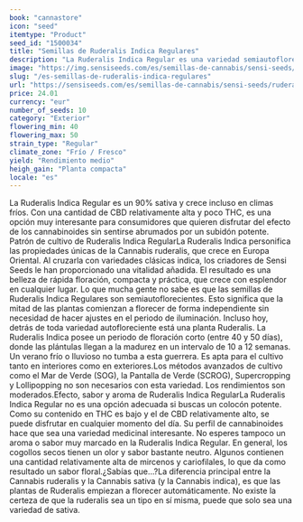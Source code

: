 ```yaml
---
book: "cannastore"
icon: "seed"
itemtype: "Product"
seed_id: "1500034"
title: "Semillas de Ruderalis Indica Regulares"
description: "La Ruderalis Indica Regular es una variedad semiautofloreciente con más CBD que THC. El frío o la lluvia no pueden con ella."
image: "https://img.sensiseeds.com/es/semillas-de-cannabis/sensi-seeds/ruderalis-indica-image.png"
slug: "/es-semillas-de-ruderalis-indica-regulares"
url: "https://sensiseeds.com/es/semillas-de-cannabis/sensi-seeds/ruderalis-indica?a_aid=cannastore"
price: 24.01
currency: "eur"
number_of_seeds: 10
category: "Exterior"
flowering_min: 40
flowering_max: 50
strain_type: "Regular"
climate_zone: "Frío / Fresco"
yield: "Rendimiento medio"
heigh_gain: "Planta compacta"
locale: "es"
---
```

La Ruderalis Indica Regular es un 90% sativa y crece incluso en climas fríos. Con una cantidad de CBD relativamente alta y poco THC, es una opción muy interesante para consumidores que quieren disfrutar del efecto de los cannabinoides sin sentirse abrumados por un subidón potente. Patrón de cultivo de Ruderalis Indica RegularLa Ruderalis Indica personifica las propiedades únicas de la Cannabis ruderalis, que crece en Europa Oriental. Al cruzarla con variedades clásicas indica, los criadores de Sensi Seeds le han proporcionado una vitalidad añadida. El resultado es una belleza de rápida floración, compacta y práctica, que crece con esplendor en cualquier lugar. Lo que mucha gente no sabe es que las semillas de Ruderalis Indica Regulares son semiautoflorecientes. Esto significa que la mitad de las plantas comienzan a florecer de forma independiente sin necesidad de hacer ajustes en el periodo de iluminación. Incluso hoy, detrás de toda variedad autofloreciente está una planta Ruderalis. La Ruderalis Indica posee un periodo de floración corto (entre 40 y 50 días), donde las plántulas llegan a la madurez en un intervalo de 10 a 12 semanas. Un verano frío o lluvioso no tumba a esta guerrera. Es apta para el cultivo tanto en interiores como en exteriores.Los métodos avanzados de cultivo como el Mar de Verde (SOG), la Pantalla de Verde (SCROG), Supercropping y Lollipopping no son necesarios con esta variedad. Los rendimientos son moderados.Efecto, sabor y aroma de Ruderalis Indica RegularLa Ruderalis Indica Regular no es una opción adecuada si buscas un colocón potente. Como su contenido en THC es bajo y el de CBD relativamente alto, se puede disfrutar en cualquier momento del día. Su perfil de cannabinoides hace que sea una variedad medicinal interesante. No esperes tampoco un aroma o sabor muy marcado en la Ruderalis Indica Regular. En general, los cogollos secos tienen un olor y sabor bastante neutro. Algunos contienen una cantidad relativamente alta de mircenos y cariofilales, lo que da como resultado un sabor floral.¿Sabías que…?La diferencia principal entre la Cannabis ruderalis y la Cannabis sativa (y la Cannabis indica), es que las plantas de Ruderalis empiezan a florecer automáticamente. No existe la certeza de que la ruderalis sea un tipo en sí misma, puede que solo sea una variedad de sativa.
